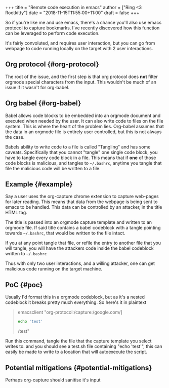 +++
title = "Remote code execution in emacs"
author = ["Ring <3 Rootkitty"]
date = "2018-11-15T11:55:00+11:00"
draft = false
+++

So if you're like me and use emacs, there's a chance you'll also use emacs
protocol to capture bookmarks. I've recently discovered how this function can be
leveraged to perform code execution.

It's fairly convoluted, and requires user interaction, but you can go from
webpage to code running locally on the target with 2 user interactions.


## Org protocol {#org-protocol}

The root of the issue, and the first step is that org protocol does **not**
filter orgmode special characters from the input. This wouldn't be much of an
issue if it wasn't for org-babel.


## Org babel {#org-babel}

Babel allows code blocks to be embedded into an orgmode document and executed
when needed by the user. It can also write code to files on the file system.
This is where the heart of the problem lies. Org-babel assumes that the data
in an orgmode file is entirely user controlled, but this is not always the case.

Babels ability to write code to a file is called "Tangling" and has some
caveats. Specifically that you cannot "tangle" one single code block, you have
to tangle every code block in a file. This means that if **one** of those code
blocks is malicious, and tangles to `~/.bashrc`, anytime you tangle that file
the malicious code will be written to a file.


## Example {#example}

Say a user uses the org-capture chrome extension to capture web-pages for later
reading. This means that data from the webpage is being sent to emacs to be
handled. This data can be controlled by an attacker, in the title HTML tag.

The title is passed into an orgmode capture template and written to an orgmode
file. If said title contains a babel codeblock with a tangle pointing towards
`~/.bashrc`, that would be written to the file intact.

If you at any point tangle that file, or refile the entry to another file that
you will tangle, you will have the attackers code inside the babel codeblock
written to `~/.bashrc`

Thus with only two user interactions, and a willing attacker, one can get
malicious code running on the target machine.


## PoC {#poc}

Usually I'd format this in a orgmode codeblock, but as it's a nested codeblock it
breaks pretty much everything. So here's it in plaintext

> emacsclient "org-protocol:/capture:/google.com/]
>
> ```bash
> echo 'test'
> ```
>
> /test"

Run this command, tangle the file that the capture template you select writes
to. and you should see a test.sh file containing "echo 'test'", this can easily
be made to write to a location that will autoexecute the script.


## Potential mitigations {#potential-mitigations}

Perhaps org-capture should sanitise it's input
